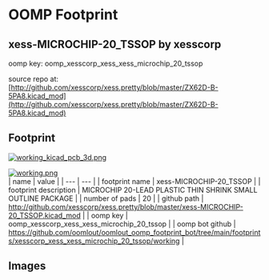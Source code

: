 # OOMP Footprint  
## xess-MICROCHIP-20_TSSOP  by xesscorp  
  
oomp key: oomp_xesscorp_xess_xess_microchip_20_tssop  
  
source repo at: [http://github.com/xesscorp/xess.pretty/blob/master/ZX62D-B-5PA8.kicad_mod](http://github.com/xesscorp/xess.pretty/blob/master/ZX62D-B-5PA8.kicad_mod)  
## Footprint  
  
[![working_kicad_pcb_3d.png](working_kicad_pcb_3d_600.png)](working_kicad_pcb_3d.png)  
  
[![working.png](working_600.png)](working.png)  
| name | value | 
| --- | --- | 
| footprint name | xess-MICROCHIP-20_TSSOP | 
| footprint description | MICROCHIP 20-LEAD PLASTIC THIN SHRINK SMALL OUTLINE PACKAGE | 
| number of pads | 20 | 
| github path | http://github.com/xesscorp/xess.pretty/blob/master/xess-MICROCHIP-20_TSSOP.kicad_mod | 
| oomp key | oomp_xesscorp_xess_xess_microchip_20_tssop | 
| oomp bot github | https://github.com/oomlout/oomlout_oomp_footprint_bot/tree/main/footprints/xesscorp_xess_xess_microchip_20_tssop/working | 
## Images  
